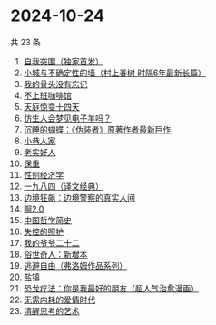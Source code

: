 # 2024-10-24

共 23 条

<!-- BEGIN WEREAD -->
<!-- 最后更新时间 2024-10-24 21:06:08 +0800 -->
1. [自我突围（独家首发）](https://weread.qq.com/web/bookDetail/09f329e0813ab94bfg01365c)
1. [小城与不确定性的墙（村上春树 时隔6年最新长篇）](https://weread.qq.com/web/bookDetail/93132e10813ab947fg011bc1)
1. [我的骨头没有忘记](https://weread.qq.com/web/bookDetail/70232c00813ab944dg010f7a)
1. [不上班咖啡馆](https://weread.qq.com/web/bookDetail/e23322d0813ab944dg017b71)
1. [天庭惊变十四天](https://weread.qq.com/web/bookDetail/edc32c00813ab9465g015f15)
1. [仿生人会梦见电子羊吗？](https://weread.qq.com/web/bookDetail/44c32630813ab9467g0154e0)
1. [沉睡的蝴蝶：《伪装者》原著作者最新巨作](https://weread.qq.com/web/bookDetail/e5532ae0813ab9472g013d9b)
1. [小巷人家](https://weread.qq.com/web/bookDetail/41532d00813ab79b6g010ac3)
1. [老实好人](https://weread.qq.com/web/bookDetail/10332a00813ab949cg01710f)
1. [保重](https://weread.qq.com/web/bookDetail/35a32880813ab7295g0177de)
1. [性别经济学](https://weread.qq.com/web/bookDetail/e3732800813ab920fg012d5e)
1. [一九八四（译文经典）](https://weread.qq.com/web/bookDetail/dde328c071860af6dde328f)
1. [边境狂飙：边境警察的真实人间](https://weread.qq.com/web/bookDetail/02032f10813ab943ag015dae)
1. [啊2.0](https://weread.qq.com/web/bookDetail/b303225072012563b300eac)
1. [中国哲学简史](https://weread.qq.com/web/bookDetail/549325305e38395491a289f)
1. [失控的照护](https://weread.qq.com/web/bookDetail/f4d32730813ab948bg013273)
1. [我的爷爷二十二](https://weread.qq.com/web/bookDetail/f4632510813ab93d6g012e40)
1. [俗世奇人：新增本](https://weread.qq.com/web/bookDetail/808325f0813ab79e7g010669)
1. [逃避自由（弗洛姆作品系列）](https://weread.qq.com/web/bookDetail/679328a0813ab8004g01640f)
1. [盐镇](https://weread.qq.com/web/bookDetail/127326d0813ab7bdag012e40)
1. [恐龙疗法：你是我最好的朋友（超人气治愈漫画）](https://weread.qq.com/web/bookDetail/39032fe0813ab939bg01400e)
1. [无需内耗的爱情时代](https://weread.qq.com/web/bookDetail/0b3321d0813ab945cg01309b)
1. [清醒思考的艺术](https://weread.qq.com/web/bookDetail/14132a10597c6a141edb5fb)
<!-- END WEREAD -->